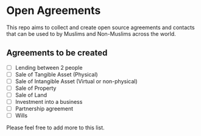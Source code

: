 # Open Agreements

This repo aims to collect and create open source agreements and contacts that can be used to by Muslims and Non-Muslims across the world.

## Agreements to be created

- [ ] Lending between 2 people
- [ ] Sale of Tangible Asset (Physical)
- [ ] Sale of Intangible Asset (Virtual or non-physical)
- [ ] Sale of Property
- [ ] Sale of Land
- [ ] Investment into a business
- [ ] Partnership agreement
- [ ] Wills

Please feel free to add more to this list.
